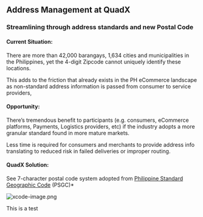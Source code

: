 ## Address Management at QuadX

### Streamlining through address standards and new Postal Code

#### Current Situation:
There are more than 42,000 barangays, 1,634 cities and municipalities in the Philippines, yet the 4-digit
Zipcode cannot uniquely identify these locations. 

This adds to the friction that already exists in the PH
eCommerce landscape as non-standard address information is passed from consumer to service
providers,

#### Opportunity:
There’s tremendous benefit to participants (e.g. consumers, eCommerce platforms, Payments, Logistics
providers, etc) if the industry adopts a more granular standard found in more mature markets.

Less time is required for consumers and merchants to provide address info translating to reduced risk in
failed deliveries or improper routing.

#### QuadX Solution:

See 7-character postal code system adopted from [Philippine Standard Geographic Code](https://psa.gov.ph/classification/psgc/) (PSGC)*

![xcode-image.png]({{site.baseurl}}/xcode-image.png)

This is a test